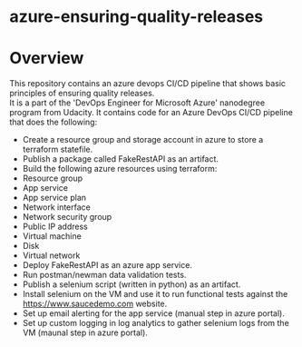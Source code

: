 # azure-ensuring-quality-releases

# Overview

This repository contains an azure devops CI/CD pipeline that shows basic principles of ensuring quality releases.  
It is a part of the 'DevOps Engineer for Microsoft Azure' nanodegree program from Udacity. It contains code for an Azure DevOps CI/CD pipeline that does the following:

* Create a resource group and storage account in azure to store a terraform statefile.
* Publish a package called FakeRestAPI as an artifact.
* Build the following azure resources using terraform:
* Resource group
* App service
* App service plan
* Network interface
* Network security group
* Public IP address
* Virtual machine
* Disk
* Virtual network
* Deploy FakeRestAPI as an azure app service.
* Run postman/newman data validation tests.
* Publish a selenium script (written in python) as an artifact.
* Install selenium on the VM and use it to run functional tests against the https://www.saucedemo.com website.
* Set up email alerting for the app service (manual step in azure portal).
* Set up custom logging in log analytics to gather selenium logs from the VM (maunal step in azure portal).

